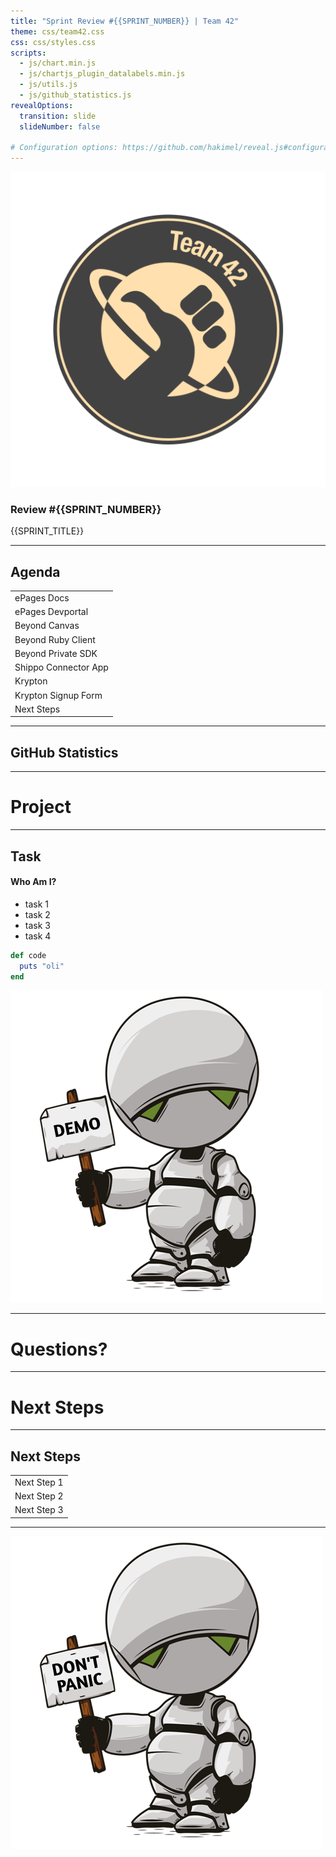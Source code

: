 ```yaml
---
title: "Sprint Review #{{SPRINT_NUMBER}} | Team 42"
theme: css/team42.css
css: css/styles.css
scripts:
  - js/chart.min.js
  - js/chartjs_plugin_datalabels.min.js
  - js/utils.js
  - js/github_statistics.js
revealOptions:
  transition: slide
  slideNumber: false

# Configuration options: https://github.com/hakimel/reveal.js#configuration
---
```


![Team 42 Logo](img/team42-logo.png#main-logo)

### Review #{{SPRINT_NUMBER}}

{{SPRINT_TITLE}}

---

<!-- .slide: data-background="./img/team42-logo.png" data-background-size="1300px" -->

## Agenda

|                      |
| -------------------- |
| ePages Docs          |
| ePages Devportal     |
| Beyond Canvas        |
| Beyond Ruby Client   |
| Beyond Private SDK   |
| Shippo Connector App |
| Krypton              |
| Krypton Signup Form  |
| Next Steps           |

---

## GitHub Statistics

<div class="container">
  <canvas id="chart"></canvas>
</div>

---

<!-- .slide: data-background="./img/team42-logo.png" data-background-size="1300px" -->

# Project

---

## Task

<section>

#### Who Am I?

* task 1
* task 2
* task 3
* task 4

</section>

<section>

  ```ruby
  def code
    puts "oli"
  end
  ```

</section>

<section>

[![marvin](img/demo.png)](#)


</section>

---

<!-- .slide: data-background="./img/team42-logo.png" data-background-size="1300px" -->

# Questions?

---

<!-- .slide: data-background="./img/team42-logo.png" data-background-size="1300px" -->

# Next Steps

---

## Next Steps

|             |
| ----------- |
| Next Step 1 |
| Next Step 2 |
| Next Step 3 |

---

![marvin](img/dont_panic.png)
